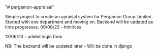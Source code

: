 "# pergamon-appraisal" 

Simple project to create an upraisal system for Pergamon Group Limited. Started with one department and moving on. Backend will be updated as time progresses.
09/06/23 - html/css

13/06/23 - added login form

NB: The backend will be updated later - Will be done in django
